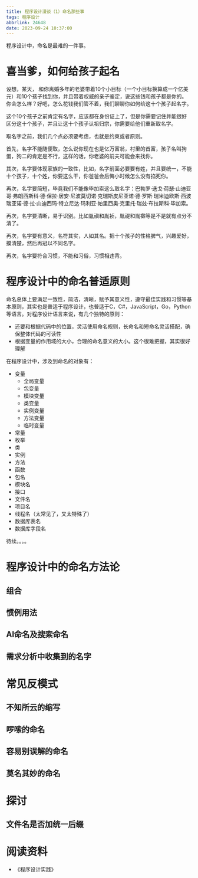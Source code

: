 ```yaml
---
title: 程序设计漫谈（1）命名那些事
tags: 程序设计
abbrlink: 24648
date: 2023-09-24 10:37:00
---
```


程序设计中，命名是最难的一件事。

# 喜当爹，如何给孩子起名
设想，某天， 和你离婚多年的老婆带着10个小目标（一个小目标换算成一个亿美元）和10个孩子找到你，并且带着权威的亲子鉴定，说这些钱和孩子都是你的。你会怎么样？好吧，怎么花钱我们管不着，我们聊聊你如何给这十个孩子起名字。

这个10个孩子之前肯定有名字，应该都在身份证上了，但是你需要记住并能很好区分这十个孩子，并且让这十个孩子认祖归宗，你需要给他们重新取名字。

取名字之前，我们几个点必须要考虑，也就是约束或者原则。

首先，名字不能随便取，怎么说你现在也是亿万富翁，村里的首富，孩子名叫狗蛋，狗二的肯定是不行，这样的话，你老婆的前夫可能会来找你。

其次，名字要体现家族的一致性，比如，名字前面必要要有姓，并且要统一，不能十个孩子，十个姓，你要这么干，你爸爸会后悔小时候怎么没有掐死你。

再次，名字要简短，毕竟我们不能像毕加索这么取名字：巴勃罗·迭戈·荷瑟·山迪亚哥·弗朗西斯科·德·保拉·居安·尼波莫切诺·克瑞斯皮尼亚诺·德·罗斯·瑞米迪欧斯·西波瑞亚诺·德·拉·山迪西玛·特立尼达·玛利亚·帕里西奥·克里托·瑞兹·布拉斯科·毕加索。

再次，名字要清晰，易于识别。比如胤禛和胤祯，胤禔和胤禵等是不是就有点分不清了。

再次，名字要有意义，名符其实，人如其名。把十个孩子的性格脾气，兴趣爱好，摸清楚，然后再冠以不同名字。

再次，名字要符合习惯，不能和习俗，习惯相违背。

# 程序设计中的命名普适原则

命名总体上要满足一致性，简洁，清晰，赋予其意义性，遵守最佳实践和习惯等基本原则，其实也是普适于程序设计，也普适于C，C#，JavaScript，Go，Python等语言。对程序设计语言来说，有几个独特的原则：
- 还要和根据代码中的位置，灵活使用命名规则，长命名和短命名灵活搭配，确保整体代码的可读性
- 根据变量的作用域的大小，合理的命名意义的大小。这个很难把握，其实很好理解

在程序设计中，涉及到命名的对象有：
- 变量
    - 全局变量
    - 包变量
    - 模块变量
    - 类变量
    - 实例变量
    - 方法变量
    - 临时变量
- 常量
- 枚举
- 类
- 实例
- 方法
- 函数
- 包名
- 模块名
- 接口
- 文件名
- 项目名
- 线程名（太常见了，又太特殊了）
- 数据库表名
- 数据库字段名


待续。。。。

# 程序设计中的命名方法论

## 组合

## 惯例用法

## AI命名及搜索命名

## 需求分析中收集到的名字


# 常见反模式

## 不知所云的缩写

## 啰嗦的命名

## 容易别误解的命名

## 莫名其妙的命名


# 探讨

## 文件名是否加统一后缀

## 







# 阅读资料
- 《程序设计实践》